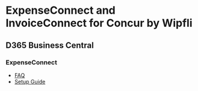 <link type="text/css" rel="stylesheet" href="site.css" />

# ExpenseConnect and InvoiceConnect for Concur by Wipfli
## D365 Business Central

### ExpenseConnect
* [FAQ](BusinessCentral/Wipfli-ExpenseConnect-BC-FAQ.docx)
* [Setup Guide](BusinessCentral/ExpenseConnect-BusinessCentral-Setup-Guide.pdf)